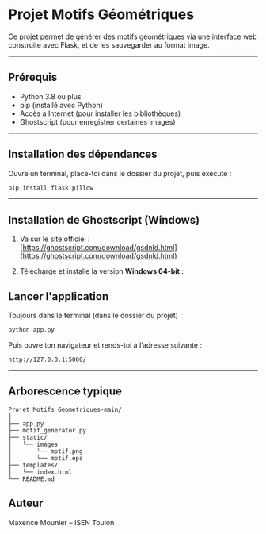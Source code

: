 # Projet Motifs Géométriques

Ce projet permet de générer des motifs géométriques via une interface web construite avec Flask, et de les sauvegarder au format image.

---

## Prérequis

- Python 3.8 ou plus
- pip (installé avec Python)
- Accès à Internet (pour installer les bibliothèques)
- Ghostscript (pour enregistrer certaines images)

---

## Installation des dépendances

Ouvre un terminal, place-toi dans le dossier du projet, puis exécute :

```bash
pip install flask pillow
```

---

## Installation de Ghostscript (Windows)

1. Va sur le site officiel :  
    [https://ghostscript.com/download/gsdnld.html](https://ghostscript.com/download/gsdnld.html)

2. Télécharge et installe la version **Windows 64-bit** :


## Lancer l'application

Toujours dans le terminal (dans le dossier du projet) :

```bash
python app.py
```

Puis ouvre ton navigateur et rends-toi à l’adresse suivante :

```
http://127.0.0.1:5000/
```

---

## Arborescence typique

```
Projet_Motifs_Geometriques-main/
│
├── app.py
├── motif_generator.py
├── static/
│   └── images
│       └── motif.png
│       └── motif.eps
├── templates/
│   └── index.html
└── README.md
```


## Auteur

Maxence Mounier – ISEN Toulon
